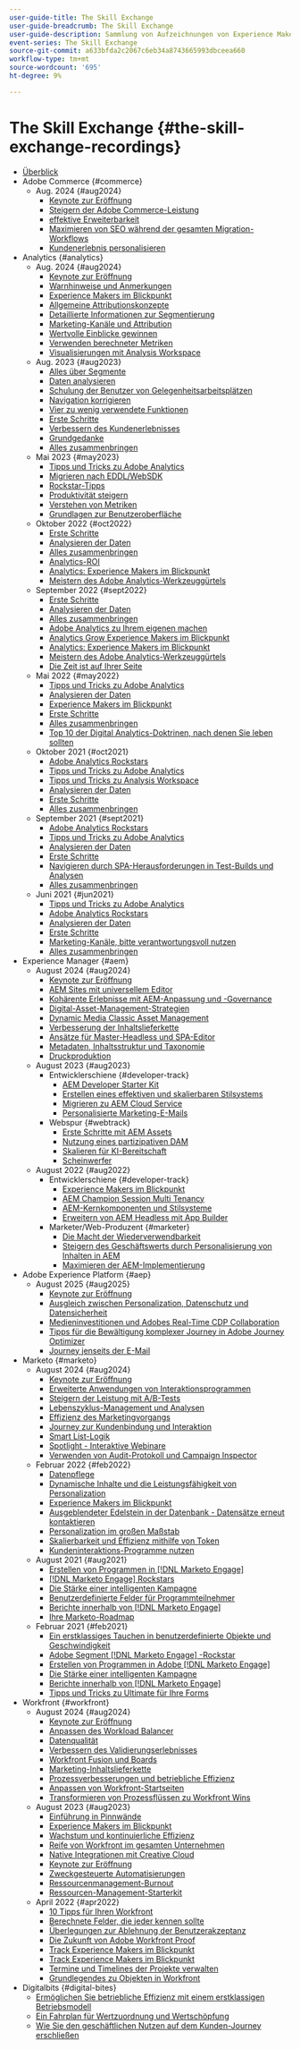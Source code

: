 ```yaml
---
user-guide-title: The Skill Exchange
user-guide-breadcrumb: The Skill Exchange
user-guide-description: Sammlung von Aufzeichnungen von Experience Makers The Skill Exchange
event-series: The Skill Exchange
source-git-commit: a633bfda2c2067c6eb34a8743665993dbceea660
workflow-type: tm+mt
source-wordcount: '695'
ht-degree: 9%

---
```



# The Skill Exchange {#the-skill-exchange-recordings}

+ [Überblick](overview.md)
+ Adobe Commerce {#commerce}
   + Aug. 2024 {#aug2024}
      + [Keynote zur Eröffnung](commerce/aug2024/keynote.md)
      + [Steigern der Adobe Commerce-Leistung](commerce/aug2024/commerce-performance.md)
      + [effektive Erweiterbarkeit](commerce/aug2024/extensibility.md)
      + [Maximieren von SEO während der gesamten Migration-Workflows](commerce/aug2024/seo-migration-workflows.md)
      + [Kundenerlebnis personalisieren](commerce/aug2024/personalization.md)
+ Analytics {#analytics}
   + Aug. 2024 {#aug2024}
      + [Keynote zur Eröffnung](analytics/aug2024/keynote.md)
      + [Warnhinweise und Anmerkungen](analytics/aug2024/alerts-annotations.md)
      + [Experience Makers im Blickpunkt](analytics/aug2024/spotlight-reporting-analysis.md)
      + [Allgemeine Attributionskonzepte](analytics/aug2024/attribution-concepts.md)
      + [Detaillierte Informationen zur Segmentierung](analytics/aug2024/segmentation.md)
      + [Marketing-Kanäle und Attribution](analytics/aug2024/marketing-channels-attribution.md)
      + [Wertvolle Einblicke gewinnen](analytics/aug2024/uncover-valuable-insights.md)
      + [Verwenden berechneter Metriken](analytics/aug2024/calculated-metrics.md)
      + [Visualisierungen mit Analysis Workspace](analytics/aug2024/spotlight-visualizations.md)
   + Aug. 2023 {#aug2023}
      + [Alles über Segmente](analytics/aug2023/spotlight-segments.md)
      + [Daten analysieren](analytics/aug2023/analyze-the-data.md)
      + [Schulung der Benutzer von Gelegenheitsarbeitsplätzen](analytics/aug2023/spotlight-workspace-user.md)
      + [Navigation korrigieren](analytics/aug2023/fix-navigation.md)
      + [Vier zu wenig verwendete Funktionen](analytics/aug2023/data-analysis.md)
      + [Erste Schritte](analytics/aug2023/getting-started.md)
      + [Verbessern des Kundenerlebnisses](analytics/aug2023/anti-conversion.md)
      + [Grundgedanke](analytics/aug2023/keynote.md)
      + [Alles zusammenbringen](analytics/aug2023/putting-together.md)
   + Mai 2023 {#may2023}
      + [Tipps und Tricks zu Adobe Analytics](analytics/may2023/tips-and-tricks.md)
      + [Migrieren nach EDDL/WebSDK](analytics/may2023/migrate.md)
      + [Rockstar-Tipps](analytics/may2023/rockstar-tips.md)
      + [Produktivität steigern](analytics/may2023/productivity.md)
      + [Verstehen von Metriken](analytics/may2023/metrics.md)
      + [Grundlagen zur Benutzeroberfläche](analytics/may2023/user-interface.md)
   + Oktober 2022 {#oct2022}
      + [Erste Schritte](analytics/oct2022/getting-started.md)
      + [Analysieren der Daten](analytics/oct2022/analyzing-the-data.md)
      + [Alles zusammenbringen](analytics/oct2022/putting-it-all-together.md)
      + [Analytics-ROI](analytics/oct2022/analytics-roi.md)
      + [Analytics: Experience Makers im Blickpunkt](analytics/oct2022/spotlight.md)
      + [Meistern des Adobe Analytics-Werkzeuggürtels](analytics/oct2022/toolbelt.md)
   + September 2022 {#sept2022}
      + [Erste Schritte](analytics/sept2022/getting-started.md)
      + [Analysieren der Daten](analytics/sept2022/analyzing-the-data.md)
      + [Alles zusammenbringen](analytics/sept2022/putting-it-all-together.md)
      + [Adobe Analytics zu Ihrem eigenen machen](analytics/sept2022/making-analytics-your-own.md)
      + [Analytics Grow Experience Makers im Blickpunkt](analytics/sept2022/grow-spotlight.md)
      + [Analytics: Experience Makers im Blickpunkt](analytics/sept2022/learn-spotlight.md)
      + [Meistern des Adobe Analytics-Werkzeuggürtels](analytics/sept2022/toolbelt.md)
      + [Die Zeit ist auf Ihrer Seite](analytics/sept2022/time-is-on-your-side.md)
   + Mai 2022 {#may2022}
      + [Tipps und Tricks zu Adobe Analytics](analytics/may2022/tips-and-tricks.md)
      + [Analysieren der Daten](analytics/may2022/analyze-data.md)
      + [Experience Makers im Blickpunkt](analytics/may2022/experience-makers-spotlight.md)
      + [Erste Schritte](analytics/may2022/getting-started.md)
      + [Alles zusammenbringen](analytics/may2022/putting-all-together.md)
      + [Top 10 der Digital Analytics-Doktrinen, nach denen Sie leben sollten](analytics/may2022/top-ten.md)
   + Oktober 2021 {#oct2021}
      + [Adobe Analytics Rockstars](analytics/oct2021/analytics-rockstars.md)
      + [Tipps und Tricks zu Adobe Analytics](analytics/oct2021/tips-and-tricks.md)
      + [Tipps und Tricks zu Analysis Workspace](analytics/oct2021/analysis-workspace-tips-and-tricks.md)
      + [Analysieren der Daten](analytics/oct2021/analyze-data.md)
      + [Erste Schritte](analytics/oct2021/getting-started.md)
      + [Alles zusammenbringen](analytics/oct2021/putting-all-together.md)
   + September 2021 {#sept2021}
      + [Adobe Analytics Rockstars](analytics/sept2021/analytics-rockstars.md)
      + [Tipps und Tricks zu Adobe Analytics](analytics/sept2021/tips-and-tricks.md)
      + [Analysieren der Daten](analytics/sept2021/analyze-data.md)
      + [Erste Schritte](analytics/sept2021/getting-started.md)
      + [Navigieren durch SPA-Herausforderungen in Test-Builds und Analysen](analytics/sept2021/navigate-spa.md)
      + [Alles zusammenbringen](analytics/sept2021/putting-all-together.md)
   + Juni 2021 {#jun2021}
      + [Tipps und Tricks zu Adobe Analytics](analytics/jun2021/tips-and-tricks.md)
      + [Adobe Analytics Rockstars](analytics/jun2021/analytics-rockstars.md)
      + [Analysieren der Daten](analytics/jun2021/analyze-data.md)
      + [Erste Schritte](analytics/jun2021/getting-started.md)
      + [Marketing-Kanäle, bitte verantwortungsvoll nutzen](analytics/jun2021/marketing-channels.md)
      + [Alles zusammenbringen](analytics/jun2021/putting-all-together.md)
+ Experience Manager {#aem}
   + August 2024 {#aug2024}
      + [Keynote zur Eröffnung](aem/aug2024/keynote.md)
      + [AEM Sites mit universellem Editor](aem/aug2024/universal-editor.md)
      + [Kohärente Erlebnisse mit AEM-Anpassung und -Governance](aem/aug2024/customize-elements.md)
      + [Digital-Asset-Management-Strategien](aem/aug2024/spotlight-dam-strategies.md)
      + [Dynamic Media Classic Asset Management](aem/aug2024/dmc-asset-management.md)
      + [Verbesserung der Inhaltslieferkette](aem/aug2024/spotlight-content-supply-chain.md)
      + [Ansätze für Master-Headless und SPA-Editor](aem/aug2024/headless-spa-editor.md)
      + [Metadaten, Inhaltsstruktur und Taxonomie](aem/aug2024/dam-performance.md)
      + [Druckproduktion](aem/aug2024/print-production.md)
   + August 2023 {#aug2023}
      + Entwicklerschiene {#developer-track}
         + [AEM Developer Starter Kit](aem/aug2023/deploy-new-project.md)
         + [Erstellen eines effektiven und skalierbaren Stilsystems](aem/aug2023/scalable-style-system.md)
         + [Migrieren zu AEM Cloud Service](aem/aug2023/migrate-to-aemcs.md)
         + [Personalisierte Marketing-E-Mails](aem/aug2023/personalized-marketing-emails.md)
      + Webspur {#webtrack}
         + [Erste Schritte mit AEM Assets](aem/aug2023/getting-started-aem-assets.md)
         + [Nutzung eines partizipativen DAM](aem/aug2023/collaborative-dam.md)
         + [Skalieren für KI-Bereitschaft](aem/aug2023/metadata.md)
         + [Scheinwerfer](aem/aug2023/spotlight.md)
   + August 2022 {#aug2022}
      + Entwicklerschiene {#developer-track}
         + [Experience Makers im Blickpunkt](aem/aug2022/spotlight.md)
         + [AEM Champion Session Multi Tenancy](aem/aug2022/multi-tenancy.md)
         + [AEM-Kernkomponenten und Stilsysteme](aem/aug2022/core-components.md)
         + [Erweitern von AEM Headless mit App Builder](aem/aug2022/app-builder.md)
      + Marketer/Web-Produzent {#marketer}
         + [Die Macht der Wiederverwendbarkeit](aem/aug2022/reusability.md)
         + [Steigern des Geschäftswerts durch Personalisierung von Inhalten in AEM](aem/aug2022/personalization.md)
         + [Maximieren der AEM-Implementierung](aem/aug2022/implementation.md)
+ Adobe Experience Platform {#aep}
   + August 2025 {#aug2025}
      + [Keynote zur Eröffnung](aep-apps/2025/aug/opening-keynote.md)
      + [Ausgleich zwischen Personalization, Datenschutz und Datensicherheit](aep-apps/2025/aug/personalization-privacy-data-security.md)
      + [Medieninvestitionen und Adobes Real-Time CDP Collaboration](aep-apps/2025/aug/real-time-cdp-collaboration.md)
      + [Tipps für die Bewältigung komplexer Journey in Adobe Journey Optimizer](aep-apps/2025/aug/tips-for-tackling-journeys.md)
      + [Journey jenseits der E-Mail](aep-apps/2025/aug/journeys-beyond-email.md)
+ Marketo {#marketo}
   + August 2024 {#aug2024}
      + [Keynote zur Eröffnung](marketo/aug2024/keynote.md)
      + [Erweiterte Anwendungen von Interaktionsprogrammen](marketo/aug2024/advanced-applications-engagment-programs.md)
      + [Steigern der Leistung mit A/B-Tests](marketo/aug2024/a-b-testing.md)
      + [Lebenszyklus-Management und Analysen](marketo/aug2024/lifecycle-management-analytics.md)
      + [Effizienz des Marketingvorgangs](marketo/aug2024/spotlight-marketing-ops-efficiency.md)
      + [Journey zur Kundenbindung und Interaktion](marketo/aug2024/retention-engagement-journey.md)
      + [Smart List-Logik](marketo/aug2024/smart-list-logic.md)
      + [Spotlight - Interaktive Webinare](marketo/aug2024/spotlight-interactive-webinars.md)
      + [Verwenden von Audit-Protokoll und Campaign Inspector](marketo/aug2024/audit-trail-campaign-inspector.md)
   + Februar 2022 {#feb2022}
      + [Datenpflege](marketo/feb2022/data-maintenance.md)
      + [Dynamische Inhalte und die Leistungsfähigkeit von Personalization](marketo/feb2022/dynamic-content.md)
      + [Experience Makers im Blickpunkt](marketo/feb2022/experience-makers-spotlight.md)
      + [Ausgeblendeter Edelstein in der Datenbank - Datensätze erneut kontaktieren](marketo/feb2022/hidden-gems.md)
      + [Personalization im großen Maßstab](marketo/feb2022/personalization-at-scale.md)
      + [Skalierbarkeit und Effizienz mithilfe von Token](marketo/feb2022/using-tokens.md)
      + [Kundeninteraktions-Programme nutzen](marketo/feb2022/utilize-engagement-programs.md)
   + August 2021 {#aug2021}
      + [Erstellen von Programmen in [!DNL Marketo Engage]](marketo/aug2021/create-programs.md)
      + [[!DNL Marketo Engage] Rockstars](marketo/aug2021/engage-rockstars.md)
      + [Die Stärke einer intelligenten Kampagne](marketo/aug2021/smart-campaign.md)
      + [Benutzerdefinierte Felder für Programmteilnehmer](marketo/aug2021/program-member-custom-fields.md)
      + [Berichte innerhalb von [!DNL Marketo Engage]](marketo/aug2021/reporting.md)
      + [Ihre Marketo-Roadmap](marketo/aug2021/marketo-roadmap.md)
   + Februar 2021 {#feb2021}
      + [Ein erstklassiges Tauchen in benutzerdefinierte Objekte und Geschwindigkeit](marketo/feb2021/custom-objects.md)
      + [Adobe Segment  [!DNL Marketo Engage] -Rockstar](marketo/feb2021/rockstar.md)
      + [Erstellen von Programmen in Adobe [!DNL Marketo Engage]](marketo/feb2021/create-programs.md)
      + [Die Stärke einer intelligenten Kampagne](marketo/feb2021/power-of-smart-campaign.md)
      + [Berichte innerhalb von [!DNL Marketo Engage]](marketo/feb2021/reporting-within-marketo.md)
      + [Tipps und Tricks zu Ultimate für Ihre Forms](marketo/feb2021/forms-tips-and-tricks.md)
+ Workfront {#workfront}
   + August 2024 {#aug2024}
      + [Keynote zur Eröffnung](workfront/aug2024/keynote.md)
      + [Anpassen des Workload Balancer](workfront/aug2024/workload-balancer.md)
      + [Datenqualität](workfront/aug2024/data-quality.md)
      + [Verbessern des Validierungserlebnisses](workfront/aug2024/approval-experience.md)
      + [Workfront Fusion und Boards](workfront/aug2024/fusion-boards.md)
      + [Marketing-Inhaltslieferkette](workfront/aug2024/content-supply-chain.md)
      + [Prozessverbesserungen und betriebliche Effizienz](workfront/aug2024/spotlight-process-operations.md)
      + [Anpassen von Workfront-Startseiten](workfront/aug2024/tailoring-homepages.md)
      + [Transformieren von Prozessflüssen zu Workfront Wins](workfront/aug2024/spotlight-process-flows.md)
   + August 2023 {#aug2023}
      + [Einführung in Pinnwände](workfront/aug2023/introduction-to-boards.md)
      + [Experience Makers im Blickpunkt](workfront/aug2023/spotlight.md)
      + [Wachstum und kontinuierliche Effizienz](workfront/aug2023/growth-continued-efficiencies.md)
      + [Reife von Workfront im gesamten Unternehmen](workfront/aug2023/workfront-across-enterprise.md)
      + [Native Integrationen mit Creative Cloud](workfront/aug2023/native-integtrations.md)
      + [Keynote zur Eröffnung](workfront/aug2023/opening-keynote.md)
      + [Zweckgesteuerte Automatisierungen](workfront/aug2023/automations.md)
      + [Ressourcenmanagement-Burnout](workfront/aug2023/resource-management-burnout.md)
      + [Ressourcen-Management-Starterkit](workfront/aug2023/resource-management-starter-kit.md)
   + April 2022 {#apr2022}
      + [10 Tipps für Ihren Workfront](workfront/apr2022/ten-tips.md)
      + [Berechnete Felder, die jeder kennen sollte](workfront/apr2022/calculated-fields.md)
      + [Überlegungen zur Ablehnung der Benutzerakzeptanz](workfront/apr2022/user-adoption.md)
      + [Die Zukunft von Adobe Workfront Proof](workfront/apr2022/workfront-proof.md)
      + [Track Experience Makers im Blickpunkt](workfront/apr2022/grow-track-spotlight.md)
      + [Track Experience Makers im Blickpunkt](workfront/apr2022/learn-track-spotlight.md)
      + [Termine und Timelines der Projekte verwalten](workfront/apr2022/projects-dates-timelines.md)
      + [Grundlegendes zu Objekten in Workfront](workfront/apr2022/understanding-objects.md)
+ Digitalbits {#digital-bites}
   + [Ermöglichen Sie betriebliche Effizienz mit einem erstklassigen Betriebsmodell](digital-bites/operational-model.md)
   + [Ein Fahrplan für Wertzuordnung und Wertschöpfung](digital-bites/roadmap.md)
   + [Wie Sie den geschäftlichen Nutzen auf dem Kunden-Journey erschließen](digital-bites/business-value.md)
